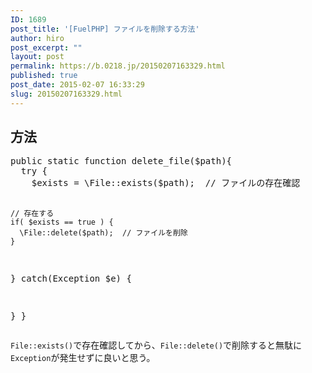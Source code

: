 ```yaml
---
ID: 1689
post_title: '[FuelPHP] ファイルを削除する方法'
author: hiro
post_excerpt: ""
layout: post
permalink: https://b.0218.jp/20150207163329.html
published: true
post_date: 2015-02-07 16:33:29
slug: 20150207163329.html
---
```

<!--more-->
<h2>方法</h2>
<pre class="prettyprint linenums lang-php">public static function delete_file($path){
  try {
    $exists = \File::exists($path);  // ファイルの存在確認

    // 存在する
    if( $exists == true ) {
      \File::delete($path);  // ファイルを削除
    }

  } catch(Exception $e) {
    
  }
}</pre>

<code>File::exists()</code>で存在確認してから、<code>File::delete()</code>で削除すると無駄に<code>Exception</code>が発生せずに良いと思う。